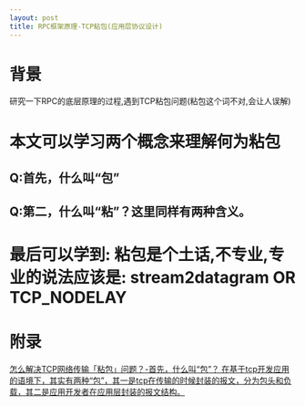 ```yaml
---
layout: post
title: RPC框架原理-TCP粘包(应用层协议设计)
---
```


# 背景
研究一下RPC的底层原理的过程,遇到TCP粘包问题(粘包这个词不对,会让人误解)

# 本文可以学习两个概念来理解何为粘包
## Q:首先，什么叫“包”
## Q:第二，什么叫“粘”？这里同样有两种含义。

# 最后可以学到: 粘包是个土话,不专业,专业的说法应该是: stream2datagram OR TCP_NODELAY

# 附录
[怎么解决TCP网络传输「粘包」问题？-首先，什么叫“包”？
在基于tcp开发应用的语境下，其实有两种“包”，其一是tcp在传输的时候封装的报文，分为包头和负载，其二是应用开发者在应用层封装的报文结构。](https://www.zhihu.com/question/20210025/answer/1744906223)
